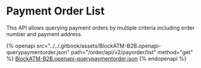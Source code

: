 # Payment Order List

This API allows querying payment orders by multiple criteria including order number and payment address.

{% openapi src="../../.gitbook/assets/BlockATM-B2B.openapi-querypaymentorder.json" path="/order/api/v2/payorder/list" method="get" %}
[BlockATM-B2B.openapi-querypaymentorder.json](../../.gitbook/assets/BlockATM-B2B.openapi-querypaymentorder.json)
{% endopenapi %}









